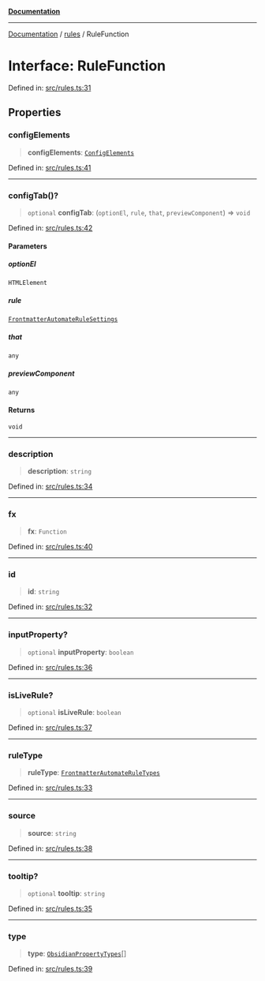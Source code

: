 [**Documentation**](../../README.md)

***

[Documentation](../../README.md) / [rules](../README.md) / RuleFunction

# Interface: RuleFunction

Defined in: [src/rules.ts:31](https://github.com/Christian-Me/folder-to-tags-plugin/blob/324c4975948764581637da1ab1e4cb12dc3f447a/src/rules.ts#L31)

## Properties

### configElements

> **configElements**: [`ConfigElements`](ConfigElements.md)

Defined in: [src/rules.ts:41](https://github.com/Christian-Me/folder-to-tags-plugin/blob/324c4975948764581637da1ab1e4cb12dc3f447a/src/rules.ts#L41)

***

### configTab()?

> `optional` **configTab**: (`optionEl`, `rule`, `that`, `previewComponent`) => `void`

Defined in: [src/rules.ts:42](https://github.com/Christian-Me/folder-to-tags-plugin/blob/324c4975948764581637da1ab1e4cb12dc3f447a/src/rules.ts#L42)

#### Parameters

##### optionEl

`HTMLElement`

##### rule

[`FrontmatterAutomateRuleSettings`](../../types/interfaces/FrontmatterAutomateRuleSettings.md)

##### that

`any`

##### previewComponent

`any`

#### Returns

`void`

***

### description

> **description**: `string`

Defined in: [src/rules.ts:34](https://github.com/Christian-Me/folder-to-tags-plugin/blob/324c4975948764581637da1ab1e4cb12dc3f447a/src/rules.ts#L34)

***

### fx

> **fx**: `Function`

Defined in: [src/rules.ts:40](https://github.com/Christian-Me/folder-to-tags-plugin/blob/324c4975948764581637da1ab1e4cb12dc3f447a/src/rules.ts#L40)

***

### id

> **id**: `string`

Defined in: [src/rules.ts:32](https://github.com/Christian-Me/folder-to-tags-plugin/blob/324c4975948764581637da1ab1e4cb12dc3f447a/src/rules.ts#L32)

***

### inputProperty?

> `optional` **inputProperty**: `boolean`

Defined in: [src/rules.ts:36](https://github.com/Christian-Me/folder-to-tags-plugin/blob/324c4975948764581637da1ab1e4cb12dc3f447a/src/rules.ts#L36)

***

### isLiveRule?

> `optional` **isLiveRule**: `boolean`

Defined in: [src/rules.ts:37](https://github.com/Christian-Me/folder-to-tags-plugin/blob/324c4975948764581637da1ab1e4cb12dc3f447a/src/rules.ts#L37)

***

### ruleType

> **ruleType**: [`FrontmatterAutomateRuleTypes`](../type-aliases/FrontmatterAutomateRuleTypes.md)

Defined in: [src/rules.ts:33](https://github.com/Christian-Me/folder-to-tags-plugin/blob/324c4975948764581637da1ab1e4cb12dc3f447a/src/rules.ts#L33)

***

### source

> **source**: `string`

Defined in: [src/rules.ts:38](https://github.com/Christian-Me/folder-to-tags-plugin/blob/324c4975948764581637da1ab1e4cb12dc3f447a/src/rules.ts#L38)

***

### tooltip?

> `optional` **tooltip**: `string`

Defined in: [src/rules.ts:35](https://github.com/Christian-Me/folder-to-tags-plugin/blob/324c4975948764581637da1ab1e4cb12dc3f447a/src/rules.ts#L35)

***

### type

> **type**: [`ObsidianPropertyTypes`](../../types/type-aliases/ObsidianPropertyTypes.md)[]

Defined in: [src/rules.ts:39](https://github.com/Christian-Me/folder-to-tags-plugin/blob/324c4975948764581637da1ab1e4cb12dc3f447a/src/rules.ts#L39)
